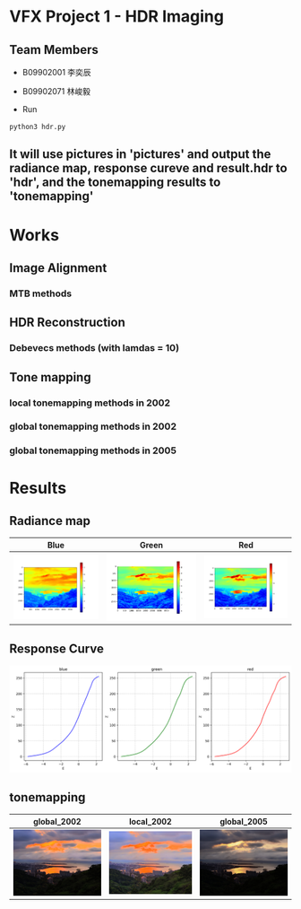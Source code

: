 # VFX Project 1 - HDR Imaging

## Team Members
* B09902001 李奕辰
* B09902071 林峻毅

* Run

```
python3 hdr.py 
```
## It will use pictures in 'pictures' and output the radiance map, response cureve and result.hdr to 'hdr', and the tonemapping results to 'tonemapping'

# Works

## Image Alignment

### MTB methods

## HDR Reconstruction

### Debevecs methods (with lamdas = 10)

## Tone mapping

### local tonemapping methods in 2002

### global tonemapping methods in 2002

### global tonemapping methods in 2005

# Results
## Radiance map 
| Blue | Green | Red |
| :--------------------------: | :-------------------------: | :-------: |
| ![](hdr/radiance_map_blue.png) | ![](hdr/radiance_map_green.png) | ![](hdr/radiance_map_red.png) |
## Response Curve
![](hdr/res_curve.png)
## tonemapping
| global_2002 | local_2002 | global_2005 |
| :--------------------------: | :-------------------------: | :-------: |
| ![](tonemapping/global_2002.jpg) | ![](tonemapping/local_2002.jpg) | ![](tonemapping/global_2005.jpg) |
